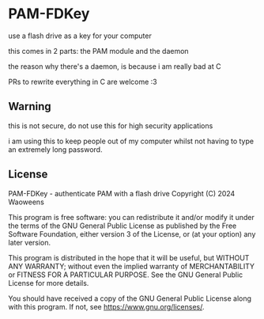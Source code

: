 # PAM-FDKey

use a flash drive as a key for your computer

this comes in 2 parts: the PAM module and the daemon

the reason why there's a daemon, is because i am really bad at C

PRs to rewrite everything in C are welcome \:3

## Warning

this is not secure, do not use this for high security applications

i am using this to keep people out of my computer whilst not having to type an extremely long password.

## License
PAM-FDKey - authenticate PAM with a flash drive
Copyright (C) 2024 Waoweens

This program is free software: you can redistribute it and/or modify
it under the terms of the GNU General Public License as published by
the Free Software Foundation, either version 3 of the License, or
(at your option) any later version.

This program is distributed in the hope that it will be useful,
but WITHOUT ANY WARRANTY; without even the implied warranty of
MERCHANTABILITY or FITNESS FOR A PARTICULAR PURPOSE.  See the
GNU General Public License for more details.

You should have received a copy of the GNU General Public License
along with this program.  If not, see <https://www.gnu.org/licenses/>.